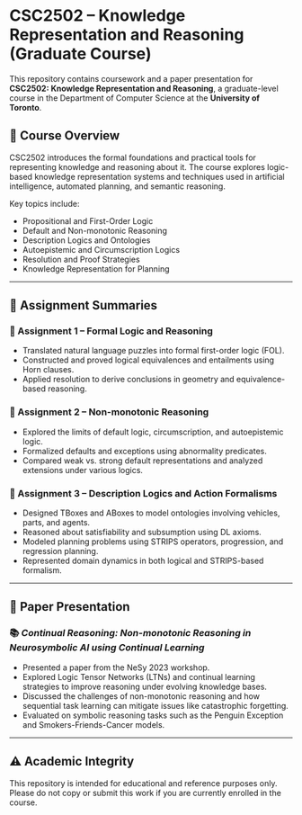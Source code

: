# CSC2502 – Knowledge Representation and Reasoning (Graduate Course)

This repository contains coursework and a paper presentation for **CSC2502: Knowledge Representation and Reasoning**, a graduate-level course in the Department of Computer Science at the **University of Toronto**.

## 📘 Course Overview

CSC2502 introduces the formal foundations and practical tools for representing knowledge and reasoning about it. The course explores logic-based knowledge representation systems and techniques used in artificial intelligence, automated planning, and semantic reasoning.

Key topics include:
- Propositional and First-Order Logic
- Default and Non-monotonic Reasoning
- Description Logics and Ontologies
- Autoepistemic and Circumscription Logics
- Resolution and Proof Strategies
- Knowledge Representation for Planning

---

## 📝 Assignment Summaries

### 🧠 Assignment 1 – Formal Logic and Reasoning
- Translated natural language puzzles into formal first-order logic (FOL).
- Constructed and proved logical equivalences and entailments using Horn clauses.
- Applied resolution to derive conclusions in geometry and equivalence-based reasoning.

### 🧩 Assignment 2 – Non-monotonic Reasoning
- Explored the limits of default logic, circumscription, and autoepistemic logic.
- Formalized defaults and exceptions using abnormality predicates.
- Compared weak vs. strong default representations and analyzed extensions under various logics.

### 🧮 Assignment 3 – Description Logics and Action Formalisms
- Designed TBoxes and ABoxes to model ontologies involving vehicles, parts, and agents.
- Reasoned about satisfiability and subsumption using DL axioms.
- Modeled planning problems using STRIPS operators, progression, and regression planning.
- Represented domain dynamics in both logical and STRIPS-based formalism.

---

## 📄 Paper Presentation

### 📚 *Continual Reasoning: Non-monotonic Reasoning in Neurosymbolic AI using Continual Learning*
- Presented a paper from the NeSy 2023 workshop.
- Explored Logic Tensor Networks (LTNs) and continual learning strategies to improve reasoning under evolving knowledge bases.
- Discussed the challenges of non-monotonic reasoning and how sequential task learning can mitigate issues like catastrophic forgetting.
- Evaluated on symbolic reasoning tasks such as the Penguin Exception and Smokers-Friends-Cancer models.

---

## ⚠️ Academic Integrity

This repository is intended for educational and reference purposes only. Please do not copy or submit this work if you are currently enrolled in the course.

